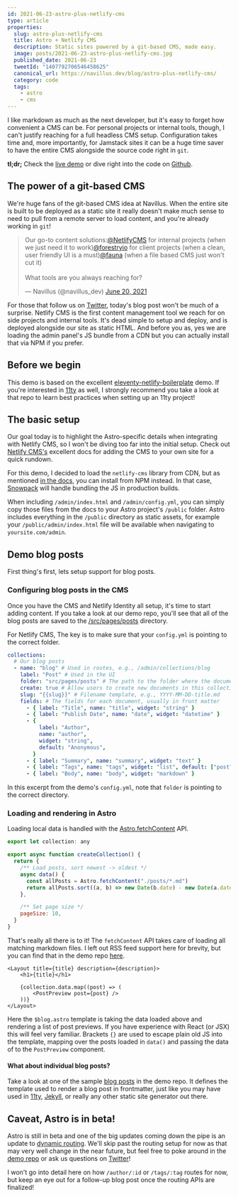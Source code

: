 ```yaml
---
id: 2021-06-23-astro-plus-netlify-cms
type: article
properties:
  slug: astro-plus-netlify-cms
  title: Astro + Netlify CMS
  description: Static sites powered by a git-based CMS, made easy.
  image: posts/2021-06-23-astro-plus-netlify-cms.jpg
  published_date: 2021-06-23
  tweetId: "1407792706546458625"
  canonical_url: https://navillus.dev/blog/astro-plus-netlify-cms/
  category: code
  tags:
    - astro
    - cms
---
```


I like markdown as much as the next developer, but it's easy to forget how convenient a CMS can be. For personal projects or internal tools, though, I can't justify reaching for a full headless CMS setup. Configuration takes time and, more importantly, for Jamstack sites it can be a huge time saver to have the entire CMS alongside the source code right in `git`.

**tl;dr;** Check the [live demo](https://demo-astro-netlify-cms.netlify.app/) or dive right into the code on [Github](https://github.com/Navillus-BV/demo-astro-netlify-cms).

## The power of a git-based CMS

We're huge fans of the git-based CMS idea at Navillus. When the entire site is built to be deployed as a static site it really doesn't make much sense to need to pull from a remote server to load content, and you're already working in `git`!

<blockquote class="twitter-tweet"><p lang="en" dir="ltr">Our go-to content solutions:<a href="https://twitter.com/NetlifyCMS?ref_src=twsrc%5Etfw">@NetlifyCMS</a> for internal projects (when we just need it to work)<a href="https://twitter.com/forestryio?ref_src=twsrc%5Etfw">@forestryio</a> for client projects (when a clean, user friendly UI is a must)<a href="https://twitter.com/fauna?ref_src=twsrc%5Etfw">@fauna</a> (when a file based CMS just won&#39;t cut it)<br><br>What tools are you always reaching for?</p>&mdash; Navillus (@navillus_dev) <a href="https://twitter.com/navillus_dev/status/1406690186189328384?ref_src=twsrc%5Etfw">June 20, 2021</a></blockquote> <script async src="https://platform.twitter.com/widgets.js" charset="utf-8"></script>

For those that follow us on [Twitter](https://twitter.com/navillus_dev), today's blog post won't be much of a surprise. Netlify CMS is the first content management tool we reach for on side projects and internal tools. It's dead simple to setup and deploy, and is deployed alongside our site as static HTML. And before you as, yes we are loading the admin panel's JS bundle from a CDN but you can actually install that via NPM if you prefer.

## Before we begin

This demo is based on the excellent [eleventy-netlify-boilerplate](https://github.com/danurbanowicz/eleventy-netlify-boilerplate) demo. If you're interested in [11ty](https://11ty.dev) as well, I strongly recommend you take a look at that repo to learn best practices when setting up an 11ty project!

## The basic setup

Our goal today is to highlight the Astro-specific details when integrating with Netlify CMS, so I won't be diving too far into the initial setup. Check out [Netlify CMS's](https://www.netlifycms.org/docs/add-to-your-site/) excellent docs for adding the CMS to your own site for a quick rundown.

For this demo, I decided to load the `netlify-cms` library from CDN, but as mentioned [in the docs](https://www.netlifycms.org/docs/add-to-your-site/#installing-with-npm), you can install from NPM instead. In that case, [Snowpack](https://www.snowpack.dev/) will handle bundling the JS in production builds.

When including `/admin/index.html` and `/admin/config.yml`, you can simply copy those files from the docs to your Astro project's `/public` folder. Astro includes everything in the `/public` directory as static assets, for example your `/public/admin/index.html` file will be available when navigating to `yoursite.com/admin`.

## Demo blog posts

First thing's first, lets setup support for blog posts.

### Configuring blog posts in the CMS

Once you have the CMS and Netlify Identity all setup, it's time to start adding content. If you take a look at our demo repo, you'll see that all of the blog posts are saved to the [/src/pages/posts](https://github.com/Navillus-BV/demo-astro-netlify-cms/tree/main/src/pages/posts) directory.

For Netlify CMS, The key is to make sure that your `config.yml` is pointing to the correct folder.

```yaml
collections:
  # Our blog posts
  - name: "blog" # Used in routes, e.g., /admin/collections/blog
    label: "Post" # Used in the UI
    folder: "src/pages/posts" # The path to the folder where the documents are stored
    create: true # Allow users to create new documents in this collection
    slug: "{{slug}}" # Filename template, e.g., YYYY-MM-DD-title.md
    fields: # The fields for each document, usually in front matter
      - { label: "Title", name: "title", widget: "string" }
      - { label: "Publish Date", name: "date", widget: "datetime" }
      - {
          label: "Author",
          name: "author",
          widget: "string",
          default: "Anonymous",
        }
      - { label: "Summary", name: "summary", widget: "text" }
      - { label: "Tags", name: "tags", widget: "list", default: ["post"] }
      - { label: "Body", name: "body", widget: "markdown" }
```

In this excerpt from the demo's `config.yml`, note that `folder` is pointing to the correct directory.

### Loading and rendering in Astro

Loading local data is handled with the [Astro.fetchContent](https://github.com/snowpackjs/astro#-fetching-data) API.

```js
export let collection: any

export async function createCollection() {
  return {
    /** Load posts, sort newest -> oldest */
    async data() {
      const allPosts = Astro.fetchContent("./posts/*.md")
      return allPosts.sort((a, b) => new Date(b.date) - new Date(a.date))
    },

    /** Set page size */
    pageSize: 10,
  }
}
```

That's really all there is to it! The `fetchContent` API takes care of loading all matching markdown files. I left out RSS feed support here for brevity, but you can find that in the demo repo [here](https://github.com/Navillus-BV/demo-astro-netlify-cms/blob/main/src/pages/%24blog.astro).

```astro
<Layout title={title} description={description}>
    <h1>{title}</h1>

    {collection.data.map((post) => (
        <PostPreview post={post} />
    ))}
</Layout>
```

Here the `$blog.astro` template is taking the data loaded above and rendering a list of post previews. If you have experience with React (or JSX) this will feel very familiar. Brackets `{}` are used to escape plain old JS into the template, mapping over the posts loaded in `data()` and passing the data of to the `PostPreview` component.

#### What about individual blog posts?

Take a look at one of the sample [blog posts](https://github.com/Navillus-BV/demo-astro-netlify-cms/blob/main/src/pages/posts/firstpost.md) in the demo repo. It defines the template used to render a blog post in frontmatter, just like you may have used in [11ty](https://11ty.dev), [Jekyll](https://jekyllrb.com/), or really any other static site generator out there.

## Caveat, Astro is in beta!

Astro is still in beta and one of the big updates coming down the pipe is an update to [dynamic routing](https://github.com/snowpackjs/astro/issues/80). We'll skip past the routing setup for now as that may very well change in the near future, but feel free to poke around in the [demo repo](https://github.com/Navillus-BV/demo-astro-netlify-cms) or ask us questions on [Twitter](https://twitter.com/navillus_dev)!

I won't go into detail here on how `/author/:id` or `/tags/:tag` routes for now, but keep an eye out for a follow-up blog post once the routing APIs are finalized!
